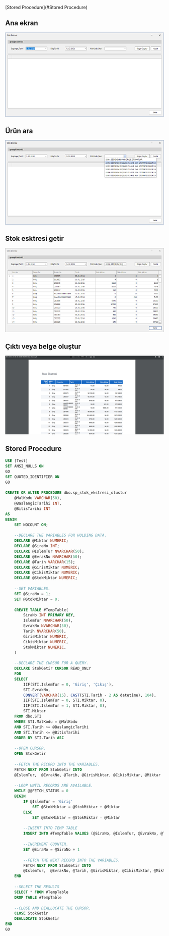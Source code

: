 ﻿[Stored Procedure](#Stored Procedure)

## Ana ekran
![Alt text](static/images/1.PNG?raw=true "Ana ekran")
## Ürün ara
![Alt text](static/images/2.PNG?raw=true "Ürün ara")
## Stok esktresi getir
![Alt text](static/images/3.PNG?raw=true "Stok esktresi getir")
## Çıktı veya belge oluştur
![Alt text](static/images/4.PNG?raw=true "Çıktı veya belge oluştur")

## Stored Procedure

```sql
USE [Test]
SET ANSI_NULLS ON
GO
SET QUOTED_IDENTIFIER ON
GO

CREATE OR ALTER PROCEDURE dbo.sp_stok_ekstresi_olustur
	@MalKodu VARCHAR(50), 
	@BaslangicTarihi INT,
	@BitisTarihi INT
AS
BEGIN
	SET NOCOUNT ON;

	--DECLARE THE VARIABLES FOR HOLDING DATA.
	DECLARE @Miktar NUMERIC;
	DECLARE @SiraNo INT;
	DECLARE @IslemTur NVARCHAR(50);
	DECLARE @EvrakNo NVARCHAR(50);
	DECLARE @Tarih VARCHAR(15);
	DECLARE @GirisMiktar NUMERIC;
	DECLARE @CikisMiktar NUMERIC;
	DECLARE @StokMiktar NUMERIC;

	--SET VARIABLES.
	SET @SiraNo = 1;
	SET @StokMiktar = 0;

	CREATE TABLE #TempTable(
		SiraNo INT PRIMARY KEY,
		IslemTur NVARCHAR(50),
		EvrakNo NVARCHAR(50),
		Tarih NVARCHAR(50),
		GirisMiktar NUMERIC,
		CikisMiktar NUMERIC,
		StokMiktar NUMERIC,
	)

	--DECLARE THE CURSOR FOR A QUERY.
	DECLARE StokGetir CURSOR READ_ONLY
	FOR
	SELECT
		IIF(STI.IslemTur = 0, 'Giriş', 'Çıkış'),
		STI.EvrakNo,
		CONVERT(VARCHAR(15), CAST(STI.Tarih - 2 AS datetime), 104),
		IIF(STI.IslemTur = 0, STI.Miktar, 0),
		IIF(STI.IslemTur = 1, STI.Miktar, 0),
		STI.Miktar
	FROM dbo.STI
	WHERE STI.MalKodu = @MalKodu
	AND STI.Tarih >= @BaslangicTarihi
	AND STI.Tarih <= @BitisTarihi
	ORDER BY STI.Tarih ASC

	--OPEN CURSOR.
	OPEN StokGetir

	--FETCH THE RECORD INTO THE VARIABLES.
	FETCH NEXT FROM StokGetir INTO
	@IslemTur,  @EvrakNo, @Tarih, @GirisMiktar, @CikisMiktar, @Miktar

	--LOOP UNTIL RECORDS ARE AVAILABLE.
	WHILE @@FETCH_STATUS = 0
	BEGIN
		IF @IslemTur = 'Giriş'
			SET @StokMiktar = @StokMiktar + @Miktar
		ELSE
			SET @StokMiktar = @StokMiktar - @Miktar
			
		--INSERT INTO TEMP TABLE
		INSERT INTO #TempTable VALUES (@SiraNo, @IslemTur, @EvrakNo, @Tarih, @GirisMiktar, @CikisMiktar, @StokMiktar)

		--INCREMENT COUNTER.
		SET @SiraNo = @SiraNo + 1

		--FETCH THE NEXT RECORD INTO THE VARIABLES.
		FETCH NEXT FROM StokGetir INTO
		@IslemTur,  @EvrakNo, @Tarih, @GirisMiktar, @CikisMiktar, @Miktar
	END

	--SELECT THE RESULTS
	SELECT * FROM #TempTable
	DROP TABLE #TempTable

	--CLOSE AND DEALLOCATE THE CURSOR.
	CLOSE StokGetir
	DEALLOCATE StokGetir
END
GO
```